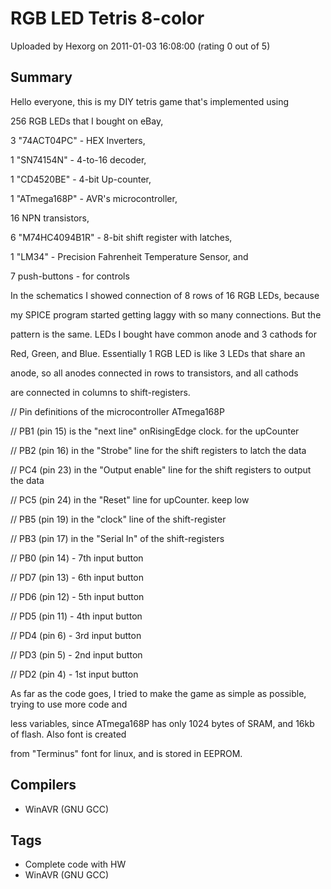 # RGB LED Tetris 8-color

Uploaded by Hexorg on 2011-01-03 16:08:00 (rating 0 out of 5)

## Summary

Hello everyone, this is my DIY tetris game that's implemented using  

 256 RGB LEDs that I bought on eBay,  

 3 "74ACT04PC" - HEX Inverters,  

 1 "SN74154N" - 4-to-16 decoder,  

 1 "CD4520BE" - 4-bit Up-counter,  

 1 "ATmega168P" - AVR's microcontroller,  

 16 NPN transistors,  

 6 "M74HC4094B1R" - 8-bit shift register with latches,  

 1 "LM34" - Precision Fahrenheit Temperature Sensor, and  

 7 push-buttons - for controls


In the schematics I showed connection of 8 rows of 16 RGB LEDs, because  

my SPICE program started getting laggy with so many connections. But the  

pattern is the same. LEDs I bought have common anode and 3 cathods for  

Red, Green, and Blue. Essentially 1 RGB LED is like 3 LEDs that share an  

anode, so all anodes connected in rows to transistors, and all cathods  

are connected in columns to shift-registers.


// Pin definitions of the microcontroller ATmega168P  

// PB1 (pin 15) is the "next line" onRisingEdge clock. for the upCounter  

// PB2 (pin 16) in the "Strobe" line for the shift registers to latch the data  

// PC4 (pin 23) in the "Output enable" line for the shift registers to output the data  

// PC5 (pin 24) in the "Reset" line for upCounter. keep low  

// PB5 (pin 19) in the "clock" line of the shift-register  

// PB3 (pin 17) in the "Serial In" of the shift-registers


// PB0 (pin 14) - 7th input button  

// PD7 (pin 13) - 6th input button  

// PD6 (pin 12) - 5th input button  

// PD5 (pin 11) - 4th input button  

// PD4 (pin 6) - 3rd input button  

// PD3 (pin 5) - 2nd input button  

// PD2 (pin 4) - 1st input button


As far as the code goes, I tried to make the game as simple as possible, trying to use more code and  

less variables, since ATmega168P has only 1024 bytes of SRAM, and 16kb of flash. Also font is created  

from "Terminus" font for linux, and is stored in EEPROM.

## Compilers

- WinAVR (GNU GCC)

## Tags

- Complete code with HW
- WinAVR (GNU GCC)
